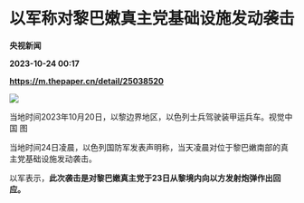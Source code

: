 # 以军称对黎巴嫩真主党基础设施发动袭击
**央视新闻**

**2023-10-24 00:17**

**https://m.thepaper.cn/detail/25038520**

![](https://imagecloud.thepaper.cn/thepaper/image/275/379/869.jpg)

当地时间2023年10月20日，以黎边界地区，以色列士兵驾驶装甲运兵车。视觉中国 图

当地时间24日凌晨，以色列国防军发表声明称，当天凌晨对位于黎巴嫩南部的真主党基础设施发动袭击。

以军表示，**此次袭击是对黎巴嫩真主党于23日从黎境内向以方发射炮弹作出回应。**